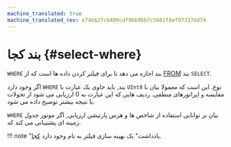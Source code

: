 ```yaml
---
machine_translated: true
machine_translated_rev: e74b62fcb409cdf9bb9bb7c5681f8ef07337dd74
---
```


# بند کجا {#select-where}

`WHERE` بند اجازه می دهد تا برای فیلتر کردن داده ها است که از [FROM](from.md) بند `SELECT`.

اگر وجود دارد `WHERE` بند, باید حاوی یک عبارت با `UInt8` نوع. این است که معمولا بیان با مقایسه و اپراتورهای منطقی. ردیف هایی که این عبارت به 0 ارزیابی می شود از تحولات یا نتیجه بیشتر توضیح داده می شود.

`WHERE` بیان بر توانایی استفاده از شاخص ها و هرس پارتیشن ارزیابی, اگر موتور جدول زمینه ای پشتیبانی می کند که.

!!! note "یادداشت"
    یک بهینه سازی فیلتر به نام وجود دارد [کجا](prewhere.md).
